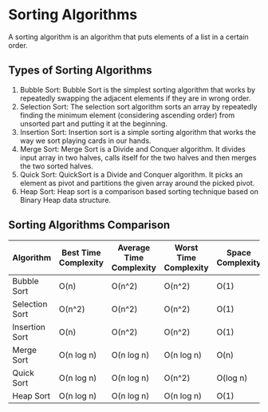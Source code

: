 # Sorting Algorithms

A sorting algorithm is an algorithm that puts elements of a list in a certain order.

## Types of Sorting Algorithms

1. Bubble Sort: Bubble Sort is the simplest sorting algorithm that works by repeatedly swapping the adjacent elements if they are in wrong order.
2. Selection Sort: The selection sort algorithm sorts an array by repeatedly finding the minimum element (considering ascending order) from unsorted part and putting it at the beginning.
3. Insertion Sort: Insertion sort is a simple sorting algorithm that works the way we sort playing cards in our hands.
4. Merge Sort: Merge Sort is a Divide and Conquer algorithm. It divides input array in two halves, calls itself for the two halves and then merges the two sorted halves.
5. Quick Sort: QuickSort is a Divide and Conquer algorithm. It picks an element as pivot and partitions the given array around the picked pivot.
6. Heap Sort: Heap sort is a comparison based sorting technique based on Binary Heap data structure.

## Sorting Algorithms Comparison

| Algorithm      | Best Time Complexity | Average Time Complexity | Worst Time Complexity | Space Complexity | Stable |
| -------------- | -------------------- | ----------------------- | --------------------- | ---------------- | ------ |
| Bubble Sort    | O(n)                 | O(n^2)                  | O(n^2)                | O(1)             | Yes    |
| Selection Sort | O(n^2)               | O(n^2)                  | O(n^2)                | O(1)             | No     |
| Insertion Sort | O(n)                 | O(n^2)                  | O(n^2)                | O(1)             | Yes    |
| Merge Sort     | O(n log n)           | O(n log n)              | O(n log n)            | O(n)             | Yes    |
| Quick Sort     | O(n log n)           | O(n log n)              | O(n^2)                | O(log n)         | No     |
| Heap Sort      | O(n log n)           | O(n log n)              | O(n log n)            | O(1)             | No     |
